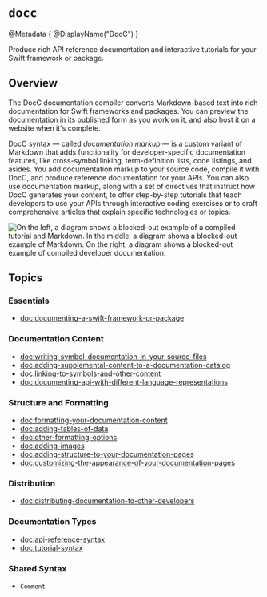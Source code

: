# ``docc``

@Metadata {
    @DisplayName("DocC")
}

Produce rich API reference documentation and interactive tutorials for your Swift framework or package.

## Overview

The DocC documentation compiler converts Markdown-based text into rich documentation for Swift frameworks and packages. You can preview the documentation in its published form as you work on it, and also host it on a website when it's complete.

DocC syntax — called _documentation markup_ — is a custom variant of Markdown that adds functionality for developer-specific documentation features, like cross-symbol linking, term-definition lists, code listings, and asides. You add documentation markup to your source code, compile it with DocC, and produce reference documentation for your APIs. You can also use documentation markup, along with a set of directives that instruct how DocC generates your content, to offer step-by-step tutorials that teach developers to use your APIs through interactive coding exercises or to craft comprehensive articles that explain specific technologies or topics.

![On the left, a diagram shows a blocked-out example of a compiled tutorial and Markdown. In the middle, a diagram shows a blocked-out example of Markdown. On the right, a diagram shows a blocked-out example of compiled developer documentation.](docc-hero)

## Topics

### Essentials

- <doc:documenting-a-swift-framework-or-package>

### Documentation Content

- <doc:writing-symbol-documentation-in-your-source-files>
- <doc:adding-supplemental-content-to-a-documentation-catalog>
- <doc:linking-to-symbols-and-other-content>
- <doc:documenting-api-with-different-language-representations>

### Structure and Formatting

- <doc:formatting-your-documentation-content>
- <doc:adding-tables-of-data>
- <doc:other-formatting-options>
- <doc:adding-images>
- <doc:adding-structure-to-your-documentation-pages>
- <doc:customizing-the-appearance-of-your-documentation-pages>

### Distribution

- <doc:distributing-documentation-to-other-developers>

### Documentation Types

- <doc:api-reference-syntax>
- <doc:tutorial-syntax>

### Shared Syntax

- ``Comment``

<!-- Copyright (c) 2021-2024 Apple Inc and the Swift Project authors. All Rights Reserved. -->
